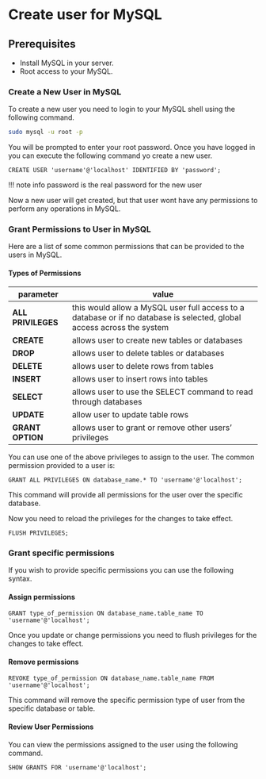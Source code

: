 # Create user for MySQL

## Prerequisites

- Install MySQL in your server.
- Root access to your MySQL.

### Create a New User in MySQL

To create a new user you need to login to your MySQL shell using the following command.

```bash
sudo mysql -u root -p
```

You will be prompted to enter your root password. Once you have logged in you can execute the following command yo create a new user.

```mysql
CREATE USER 'username'@'localhost' IDENTIFIED BY 'password';
```

!!! note info
    password is the real password for the new user

Now a new user will get created, but that user wont have any permissions to perform any operations in MySQL.

### Grant Permissions to User in MySQL

Here are a list of some common permissions that can be provided to the users in MySQL.

#### Types of Permissions

|  parameter  |  value    |
|  ---------  |  -------  |
| **ALL PRIVILEGES** | this would allow a MySQL user full access to a database or if no database is selected, global access across the system |
| **CREATE** | allows user to create new tables or databases |
| **DROP** | allows user to delete tables or databases |
| **DELETE** | allows user to delete rows from tables |
| **INSERT** | allows user to insert rows into tables |
| **SELECT** | allows user to use the SELECT command to read through databases |
| **UPDATE** | allow user to update table rows |
| **GRANT OPTION** | allows user to grant or remove other users’ privileges |

You can use one of the above privileges to assign to the user. The common permission provided to a user is:

```mysql
GRANT ALL PRIVILEGES ON database_name.* TO 'username'@'localhost';
```

This command will provide all permissions for the user over the specific database.

Now you need to reload the privileges for the changes to take effect.

```mysql
FLUSH PRIVILEGES;
```

### Grant specific permissions

If you wish to provide specific permissions you can use the following syntax.

#### Assign permissions

```mysql
GRANT type_of_permission ON database_name.table_name TO 'username'@'localhost';
```

Once you update or change permissions you need to flush privileges for the changes to take effect.

#### Remove permissions

```mysql
REVOKE type_of_permission ON database_name.table_name FROM 'username'@'localhost';
```

This command will remove the specific permission type of user from the specific database or table.

#### Review User Permissions

You can view the permissions assigned to the user using the following command.

```mysql
SHOW GRANTS FOR 'username'@'localhost';
```
